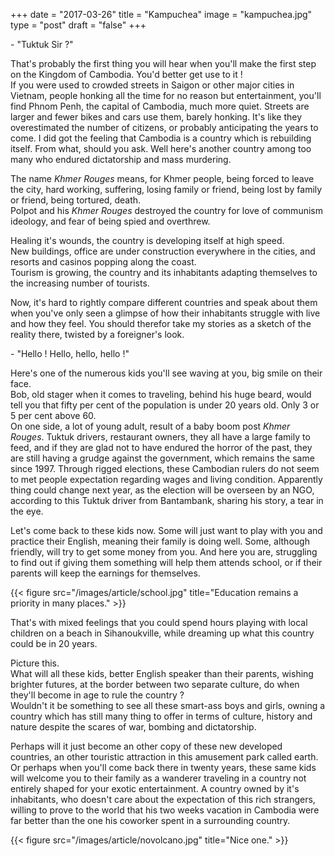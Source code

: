 +++
date = "2017-03-26"
title = "Kampuchea"
image = "kampuchea.jpg"
type = "post"
draft = "false"
+++

\- "Tuktuk Sir ?"  

That's probably the first thing you will hear when you'll make the first step
on the Kingdom of Cambodia. You'd better get use to it !  
If you were used to crowded streets in Saigon or other major cities in Vietnam,
people honking all the time for no reason but entertainment, you'll find Phnom Penh, the
capital of Cambodia, much more quiet. Streets are larger and fewer bikes and
cars use them, barely honking. It's like they overestimated the number of citizens,
or probably anticipating the years to come. I did got the feeling that Cambodia
is a country which is rebuilding itself. From what, should you ask. Well here's
another country among too many who endured dictatorship and mass murdering.  

The name *Khmer Rouges* means, for Khmer people, being forced to
leave the city, hard working, suffering, losing family or friend, being lost by
family or friend, being tortured, death.  
Polpot and his *Khmer Rouges* destroyed the country for love of communism
ideology, and fear of being spied and overthrew.  

Healing it's wounds, the country is developing itself at high speed.  
New buildings, office are under construction everywhere in the cities, and
resorts and casinos popping along the coast.  
Tourism is growing, the country and its inhabitants adapting themselves to
the increasing number of tourists.  

Now, it's hard to rightly compare different countries and speak about them
when you've only seen a glimpse of how their inhabitants struggle with live and how they feel.
You should therefor take my stories as a sketch of the reality there, twisted
by a foreigner's look.  

\- "Hello ! Hello, hello, hello !"  

Here's one of the numerous kids you'll see waving at you, big smile on their face.  
Bob, old stager when it comes to traveling, behind his huge beard, would tell you that fifty per cent
of the population is under 20 years old. Only 3 or 5 per cent above 60.  
On one side, a lot of young adult, result of a baby boom post *Khmer Rouges*.
Tuktuk drivers, restaurant owners, they all have a large family to feed, and
if they are glad not to have endured the horror of the past, they are still having a
grudge against the government, which remains the same since 1997. Through rigged
elections, these Cambodian rulers do not seem to met people expectation regarding
wages and living condition. Apparently thing could change next year, as the
election will be overseen by an NGO, according to this Tuktuk driver from
Bantambank, sharing his story, a tear in the eye.  

Let's come back to these kids now. Some will just want to play with you and
practice their English, meaning their family is doing well. Some, although
friendly, will try to get some money from you. And here you are, struggling to
find out if giving them something will help them attends school, or if their
parents will keep the earnings for themselves.  

{{< figure src="/images/article/school.jpg" title="Education remains a priority in many places." >}}

That's with mixed feelings that you could spend hours playing with local
children on a beach in Sihanoukville, while dreaming up what this country could
be in 20 years.  

Picture this.  
What will all these kids, better English speaker than their parents, wishing brighter
futures, at the border between two separate culture, do when they'll become in
age to rule the country ?  
Wouldn't it be something to see all these smart-ass boys and girls, owning a
country which has still many thing to offer in terms of culture, history and nature
despite the scares of war, bombing and dictatorship.  

Perhaps will it just become an other copy of these new developed countries, an other
touristic attraction in this amusement park called earth.  
Or perhaps when you'll come back there in twenty years, these same kids will
welcome you to their family as a wanderer traveling in a country not entirely
shaped for your exotic entertainment. A country owned by it's inhabitants,
who doesn't care about the expectation of this rich strangers, willing to prove
to the world that his two weeks vacation in Cambodia were far better than the
one his coworker spent in a surrounding country.

{{< figure src="/images/article/novolcano.jpg" title="Nice one." >}}


